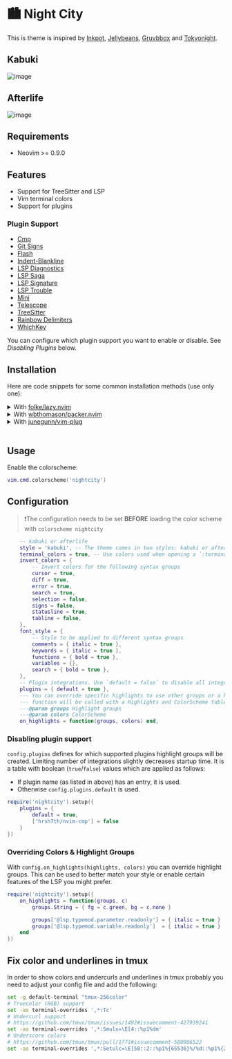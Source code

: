 # 🏙 Night City

This is theme is inspired by
[Inkpot](https://www.vim.org/scripts/script.php?script_id=1143),
[Jellybeans](https://www.vim.org/scripts/script.php?script_id=2555),
[Gruvbbox](https://github.com/gruvbox-community/)
and [Tokyonight](https://github.com/folke/tokyonight.nvim/).

## Kabuki

![image](https://user-images.githubusercontent.com/545480/253724501-eae35ecb-b99e-499f-b43e-74f469e5da42.png)

## Afterlife

![image](https://user-images.githubusercontent.com/545480/253724503-9bb733d8-4e2d-4ba7-b633-0406dc04be85.png)

## Requirements

- Neovim >= 0.9.0

## Features

* Support for TreeSitter and LSP
* Vim terminal colors
* Support for plugins

### Plugin Support

- [Cmp](https://github.com/hrsh7th/nvim-cmp)
- [Git Signs](https://github.com/lewis6991/gitsigns.nvim)
- [Flash](https://github.com/folke/flash.nvim)
- [Indent-Blankline](https://github.com/lukas-reineke/indent-blankline.nvim)
- [LSP Diagnostics](https://neovim.io/doc/user/lsp.html)
- [LSP Saga](https://github.com/nvimdev/lspsaga.nvim)
- [LSP Signature](https://github.com/ray-x/lsp_signature.nvim)
- [LSP Trouble](https://github.com/folke/lsp-trouble.nvim)
- [Mini](https://github.com/echasnovski/mini.nvim)
- [Telescope](https://github.com/nvim-telescope/telescope.nvim)
- [TreeSitter](https://github.com/nvim-treesitter/nvim-treesitter)
- [Rainbow Delimiters](https://gitlab.com/HiPhish/rainbow-delimiters.nvim)
- [WhichKey](https://github.com/folke/which-key.nvim)

You can configure which plugin support you want to enable or disable. See
*Disabling Plugins* below.

## Installation

Here are code snippets for some common installation methods (use only one):

<details>
<summary>With <a href="https://github.com/folke/lazy.nvim">folke/lazy.nvim</a></summary>
<table>
    <thead>
        <tr>
            <th>Github repo</th>
            <th>Branch</th> <th>Code snippet</th>
        </tr>
    </thead>
    <tbody>
        <tr>
            <td rowspan=2>'nightcity.nvim' colorscheme</td>
            <td>Main</td> <td><code>{ 'cryptomilk/nightcity.nvim', version = false },</code></td>
        </tr>
        <tr>
            <td>Stable</td> <td><code>{ 'cryptomilk/nightcity.nvim', version = '*' },</code></td>
        </tr>
    </tbody>
</table>
</details>

<details>
<summary>With <a href="https://github.com/wbthomason/packer.nvim">wbthomason/packer.nvim</a></summary>
<table>
    <thead>
        <tr>
            <th>Github repo</th>
            <th>Branch</th> <th>Code snippet</th>
        </tr>
    </thead>
    <tbody>
        <tr>
            <td rowspan=2>'nightcity.nvim' colorscheme</td>
            <td>Main</td> <td><code>use 'cryptomilk/nightcity.nvim'</code></td>
        </tr>
    </tbody>
</table>
</details>

<details>
<summary>With <a href="https://github.com/junegunn/vim-plug">junegunn/vim-plug</a></summary>
<table>
    <thead>
        <tr>
            <th>Github repo</th>
            <th>Branch</th> <th>Code snippet</th>
        </tr>
    </thead>
    <tbody>
        <tr>
            <td rowspan=2>'nightcity.nvim' colorscheme</td>
            <td>Main</td> <td><code>Plug 'cryptomilk/nightcity.nvim'</code></td>
        </tr>
    </tbody>
</table>
</details>

<br>

## Usage

Enable the colorscheme:

```lua
vim.cmd.colorscheme('nightcity')
```

## Configuration

> ❗️The configuration needs to be set **BEFORE** loading the color scheme with
> `colorscheme nightcity`

```lua
    -- kabuki or afterlife
    style = 'kabuki', -- The theme comes in two styles: kabuki or afterlife
    terminal_colors = true, -- Use colors used when opening a `:terminal`
    invert_colors = {
        -- Invert colors for the following syntax groups
        cursor = true,
        diff = true,
        error = true,
        search = true,
        selection = false,
        signs = false,
        statusline = true,
        tabline = false,
    },
    font_style = {
        -- Style to be applied to different syntax groups
        comments = { italic = true },
        keywords = { italic = true },
        functions = { bold = true },
        variables = {},
        search = { bold = true },
    },
    -- Plugin integrations. Use `default = false` to disable all integrations.
    plugins = { default = true },
    --- You can override specific highlights to use other groups or a hex color
    --- function will be called with a Highlights and ColorScheme table
    ---@param groups Highlight groups
    ---@param colors ColorScheme
    on_highlights = function(groups, colors) end,
```

### Disabling plugin support

`config.plugins` defines for which supported plugins highlight groups will
be created. Limiting number of integrations slightly decreases startup time.
It is a table with boolean (`true`/`false`) values which are applied as follows:
- If plugin name (as listed in above) has an entry, it is used.
- Otherwise `config.plugins.default` is used.

```lua
require('nightcity').setup({
    plugins = {
        default = true,
        ['hrsh7th/nvim-cmp'] = false
    }
})
```

### Overriding Colors & Highlight Groups

With `config.on_highlights(highlights, colors)` you can override highlight
groups. This can be used to better match your style or enable certain features
of the LSP you might prefer.

```lua
require('nightcity').setup({
    on_highlights = function(groups, c)
        groups.String = { fg = c.green, bg = c.none }

        groups['@lsp.typemod.parameter.readonly'] = { italic = true }
        groups['@lsp.typemod.variable.readonly']  = { italic = true }
    end
})
```

## Fix color and underlines in tmux

In order to show colors and undercurls and underlines in tmux probably you need
to adjust your config file and add the following:

```sh
set -g default-terminal "tmux-256color"
# Truecolor (RGB) support
set -as terminal-overrides ',*:Tc'
# Undercurl support
# https://github.com/tmux/tmux/issues/1492#issuecomment-427939241
set -as terminal-overrides ',*:Smulx=\E[4::%p1%dm'
# Underscore colors
# https://github.com/tmux/tmux/pull/1771#issuecomment-500906522
set -as terminal-overrides ',*:Setulc=\E[58::2::%p1%{65536}%/%d::%p1%{256}%/%{255}%&%d::%p1%{255}%&%d%;m'
```
